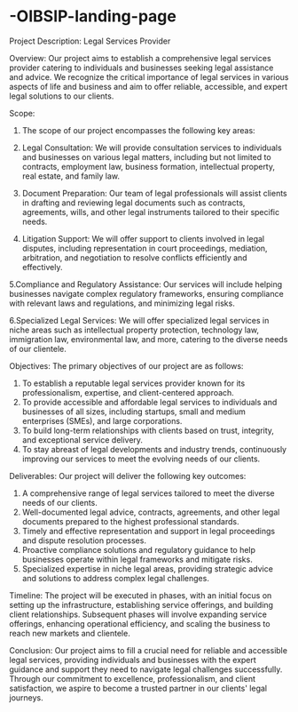 # -OIBSIP-landing-page

Project Description: Legal Services Provider

Overview:
Our project aims to establish a comprehensive legal services provider catering to individuals and businesses seeking legal assistance and advice. We recognize the critical importance of legal services in various aspects of life and business and aim to offer reliable, accessible, and expert legal solutions to our clients.

Scope:
1. The scope of our project encompasses the following key areas:

2. Legal Consultation: We will provide consultation services to individuals and businesses on various legal matters, including but not limited to contracts, employment law, business formation, intellectual property, real estate, and family law.

3. Document Preparation: Our team of legal professionals will assist clients in drafting and reviewing legal documents such as contracts, agreements, wills, and other legal instruments tailored to their specific needs.

4. Litigation Support: We will offer support to clients involved in legal disputes, including representation in court proceedings, mediation, arbitration, and negotiation to resolve conflicts efficiently and effectively.

5.Compliance and Regulatory Assistance: Our services will include helping businesses navigate complex regulatory frameworks, ensuring compliance with relevant laws and regulations, and minimizing legal risks.

6.Specialized Legal Services: We will offer specialized legal services in niche areas such as intellectual property protection, technology law, immigration law, environmental law, and more, catering to the diverse needs of our clientele.

Objectives:
The primary objectives of our project are as follows:

1. To establish a reputable legal services provider known for its professionalism, expertise, and client-centered approach.
2. To provide accessible and affordable legal services to individuals and businesses of all sizes, including startups, small and medium enterprises (SMEs), and large corporations.
3. To build long-term relationships with clients based on trust, integrity, and exceptional service delivery.
4. To stay abreast of legal developments and industry trends, continuously improving our services to meet the evolving needs of our clients.

Deliverables:
Our project will deliver the following key outcomes:

1. A comprehensive range of legal services tailored to meet the diverse needs of our clients.
2. Well-documented legal advice, contracts, agreements, and other legal documents prepared to the highest professional standards.
3. Timely and effective representation and support in legal proceedings and dispute resolution processes.
4. Proactive compliance solutions and regulatory guidance to help businesses operate within legal frameworks and mitigate risks.
5. Specialized expertise in niche legal areas, providing strategic advice and solutions to address complex legal challenges.

Timeline:
The project will be executed in phases, with an initial focus on setting up the infrastructure, establishing service offerings, and building client relationships. Subsequent phases will involve expanding service offerings, enhancing operational efficiency, and scaling the business to reach new markets and clientele.

Conclusion:
Our project aims to fill a crucial need for reliable and accessible legal services, providing individuals and businesses with the expert guidance and support they need to navigate legal challenges successfully. Through our commitment to excellence, professionalism, and client satisfaction, we aspire to become a trusted partner in our clients' legal journeys.
   
